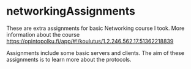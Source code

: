 # networkingAssignments

These are extra assignments for basic Networking course I took. 
More information about the course https://opintopolku.fi/app/#!/koulutus/1.2.246.562.17.51362218839

Assignments include some basic servers and clients. The aim of these assignments is to learn more about the protocols.
